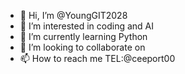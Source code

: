 - 👋 Hi, I’m @YoungGIT2028
- 👀 I’m interested in coding and AI
- 🌱 I’m currently learning Python
- 💞️ I’m looking to collaborate on 
- 📫 How to reach me TEL:@ceeport00

<!---
YoungGIT2028/YoungGIT2028 is a ✨ special ✨ repository because its `README.md` (this file) appears on your GitHub profile.
You can click the Preview link to take a look at your changes.
--->

